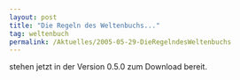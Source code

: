 ```yaml
---
layout: post
title: "Die Regeln des Weltenbuchs..."
tag: weltenbuch
permalink: /Aktuelles/2005-05-29-DieRegelndesWeltenbuchs
---
```



stehen jetzt in der Version 0.5.0 zum Download bereit.

